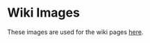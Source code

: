# Wiki Images

These images are used for the wiki pages [here](https://github.com/gymnastjs/gymnast/wiki).
